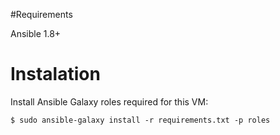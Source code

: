 #Requirements

Ansible 1.8+

# Instalation
Install Ansible Galaxy roles required for this VM:
```
$ sudo ansible-galaxy install -r requirements.txt -p roles
```
